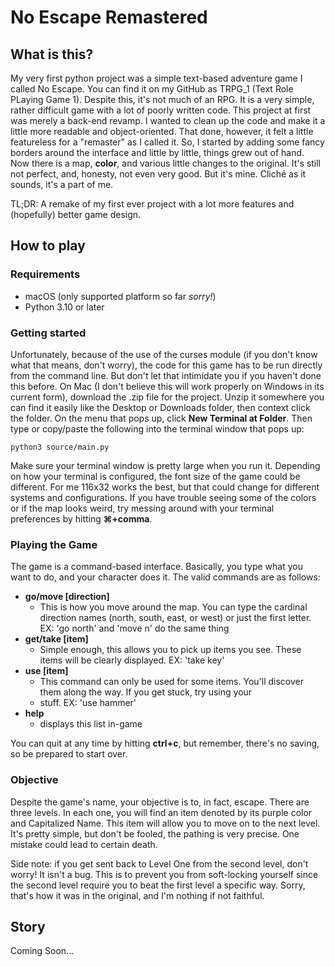 # No Escape Remastered


## What is this?
My very first python project was a simple text-based adventure game I called No Escape. You can find it on my GitHub 
as TRPG_1 (Text Role PLaying Game 1). Despite this, it's not much of an RPG. It is a very simple, rather difficult game
with a lot of poorly written code. This project at first was merely a back-end revamp. I wanted to clean up the code and
make it a little more readable and object-oriented. That done, however, it felt a little featureless for a "remaster" 
as I called it. So, I started by adding some fancy borders around the interface and little by little, things grew out 
of hand. Now there is a map, **color**, and various little changes to the original. It's still not perfect, and,
honesty, not even very good. But it's mine. Cliché as it sounds, it's a part of me.

TL;DR: A remake of my first ever project with a lot more features and (hopefully) better game design.

## How to play
### Requirements
- macOS (only supported platform so far _sorry!_)
- Python 3.10 or later

### Getting started
Unfortunately, because of the use of the curses module (if you don't know what that means, don't worry), the code for
this game has to be run directly from the command line. But don't let that intimidate you if you haven't done this
before. On Mac (I don't believe this will work properly on Windows in its current form), download the .zip file for the
project. Unzip it somewhere you can find it easily like the Desktop or Downloads folder, then context click the folder. 
On the menu that pops up, click **New Terminal at Folder**. Then type or copy/paste the following into the terminal
window that pops up:

```
python3 source/main.py
```

Make sure your terminal window is pretty large when you run it. Depending on how your terminal is configured, the font
size of the game could be different. For me 116x32 works the best, but that could change for different systems and
configurations. If you have trouble seeing some of the colors or if the map looks weird, try messing around with your
terminal preferences by hitting **⌘+comma**.

### Playing the Game
The game is a command-based interface. Basically, you type what you want to do, and your character does it. The valid
commands are as follows:

- **go/move [direction]**
  - This is how you move around the map. You can type the cardinal direction names (north, south, east, or west) or
  just the first letter. EX: 'go north' and 'move n' do the same thing 
- **get/take [item]**
  - Simple enough, this allows you to pick up items you see. These items will be clearly displayed. EX: 'take key'
- **use [item]** 
  - This command can only be used for some items. You'll discover them along the way. If you get stuck, try using your 
  - stuff. EX: 'use hammer'
- **help** 
  - displays this list in-game
  
You can quit at any time by hitting **ctrl+c**, but remember, there's no saving, so be prepared to start over.

### Objective
Despite the game's name, your objective is to, in fact, escape. There are three levels. In each one, you will find an
item denoted by its purple color and Capitalized Name. This item will allow you to move on to the next level. It's
pretty simple, but don't be fooled, the pathing is very precise. One mistake could lead to certain death. 

Side note: if
you get sent back to Level One from the second level, don't worry! It isn't a bug. This is to prevent you from 
soft-locking yourself since the second level require you to beat the first level a specific way. Sorry, that's how it
was in the original, and I'm nothing if not faithful.

## Story
Coming Soon...